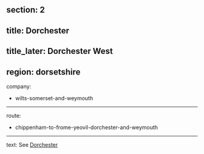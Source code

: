 section: 2
----
title: Dorchester
----
title_later: Dorchester West
----
region: dorsetshire
----
company:
- wilts-somerset-and-weymouth
----
route:
- chippenham-to-frome-yeovil-dorchester-and-weymouth
----
text: See [Dorchester](/stations/dorchester-south)
